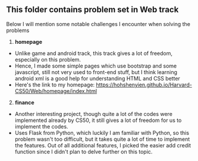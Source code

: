  ## This folder contains problem set in Web track
Below I will mention some notable challenges I encounter when solving the problems

1. **homepage**
  * Unlike game and android track, this track gives a lot of freedom, especially on this problem.
  * Hence, I made some simple pages which use bootstrap and some javascript, still not very used to front-end stuff, but I think learning android xml
    is a good help for understanding HTML and CSS better
  * Here's the link to my homepage: https://hohshenyien.github.io/Harvard-CS50/Web/homepage/index.html

2. **finance**
  * Another interesting project, though quite a lot of the codes were implemented already by CS50, it still gives a lot of
    freedom for us to implement the codes.
  * Uses Flask from Python, which luckily I am familiar with Python, so this problem wasn't too difficult, but it takes quite a lot of time
    to implement the features. Out of all additional features, I picked the easier add credit function since I didn't plan to delve further
    on this topic.
